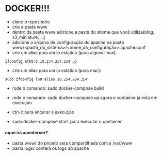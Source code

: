# DOCKER!!! 
- clone o repositorio
- crie a pasta www
- dentro da pasta www adicione a pasta do sitema que você utiliza(blog, s3_miniature, ...)
- adicione o arquivo de configuração do apache na pasta www/<pasta_do_sistema>/<nome_da_configuração>.apache.conf
- crie um alias para um ip estatico (para alguns linux):

`ifconfig eth0:0 10.254.254.254 up`

- crie um alias para um ip estatico (para mac):

`sudo ifconfig lo0 alias 10.254.254.254`


- rode o comando: sudo docker-compose build
- rode o comando: sudo docker-compose up
agora o container já esta em execução

- ctrl-c para encerar a execução
- sudo docker-compose start .para executar o container


#### oque irá acontercer? 

- pasta www/ do projeto sera compartilhada com a /var/www
- pasta logs/ conterá os logs do apache
